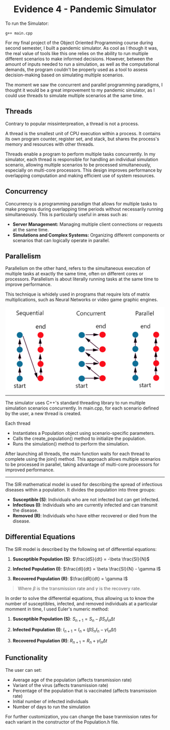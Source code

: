 <div align="center">
  <h1>Evidence 4 - Pandemic Simulator</h1>
</div>

To run the Simulator:

```
g++ main.cpp
```

For my final project of the Object Oriented Programming course during second semester, I built a pandemic simulator. As cool as I though it was, the real value of tools like this one relies on the ability to run multiple different scenarios to make informed decisions. However, between the amount of inputs needed to run a simulation, as well as the computational demands, the program couldn't be properly used as a tool to assess decision-making based on simulating multiple scenarios. 

The moment we saw the concurrent and parallel programming paradigms, I thought it would be a great improvement to my pandemic simulator, as I could use threads to simulate multiple scenarios at the same time.

## Threads

Contrary to popular missinterpreation, a thread is not a process.

A thread is the smallest unit of CPU execution within a process. It contains its own program counter, register set, and stack, but shares the process's memory and resources with other threads.

Threads enable a program to perform multiple tasks concurrently. In my simulator, each thread is responsible for handling an individual simulation scenario, allowing multiple scenarios to be processed simultaneously, especially on multi-core processors. This design improves performance by overlapping computation and making efficient use of system resources.

## Concurrency 

Concurrency is a programming paradigm that allows for multiple tasks to make progress during overlapping time periods without necessarily running simultaneously. This is particularly useful in areas such as:

- **Server Management:** Managing multiple client connections or requests at the same time.
- **Simulations and Complex Systems:** Organizing different components or scenarios that can logically operate in parallel.

## Parallelism

Parallelism on the other hand, refers to the simultaneous execution of multiple tasks at exactly the same time, often on different cores or processors. Parallelism is about literally running tasks at the same time to improve performance.

This technique is whidely used in programs that require lots of matrix multiplications, such as Neural Networks or video game graphic engines.

![diagram](diagram.png)

----

The simulator uses C++'s standard threading library to run multiple simulation scenarios concurrently. In main.cpp, for each scenario defined by the user, a new thread is created.

Each thread

- Instantiates a Population object using scenario-specific parameters.
- Calls the create_population() method to initialize the population.
- Runs the simulation() method to perform the  simulation.

After launching all threads, the main function waits for each thread to complete using the join() method. This approach allows multiple scenarios to be processed in parallel, taking advantage of multi-core processors for improved performance.


---
The SIR mathematical model is used for describing the spread of infectious diseases within a population. It divides the population into three groups:

- **Susceptible (S)**: Individuals who are not infected but can get infected.
- **Infectious (I)**: Individuals who are currently infected and can transmit the disease.
- **Removed (R)**: Individuals who have either recovered or died from the disease.


## Differential Equations

The SIR model is described by the following set of differential equations:

1. **Susceptible Population (S)**:
   $\frac{dS}{dt} = -\beta \frac{SI}{N}$


2. **Infected Population (I)**:
   $\frac{dI}{dt} = \beta \frac{SI}{N} - \gamma I$

3. **Recovered Population (R)**:
   $\frac{dR}{dt} = \gamma I$

> Where $\beta$ is the transmission rate and $\gamma$ is the recovery rate.

In order to solve the differential equations, thus allowing us to know the number of susceptibles, infected, and removed individuals at a particular momment in time, I used Euler's numeric method:

1. **Susceptible Population (S)**:
   ${S_{n+1}} = {S_n}-\beta {S_nI_n \Delta t}$


2. **Infected Population (I)**:
   ${I_{n+1}} = {I_n}+ (\beta {S_nI_n - \gamma I_n \Delta t})$

3. **Recovered Population (R)**:
   ${R_{n+1}} = {R_n} + {\gamma I_n \Delta t}$


## Functionality

The user can set:

*  Average age of the population (affects transmission rate)
*  Variant of the virus (affects transmission rate)
*  Percentage of the population that is vaccinated (affects transmission rate)
*  Initial number of infected individuals
*  Number of days to run the simulation

For further customization, you can change the base tranmission rates for each variant in the constructor of the Population.h file.
